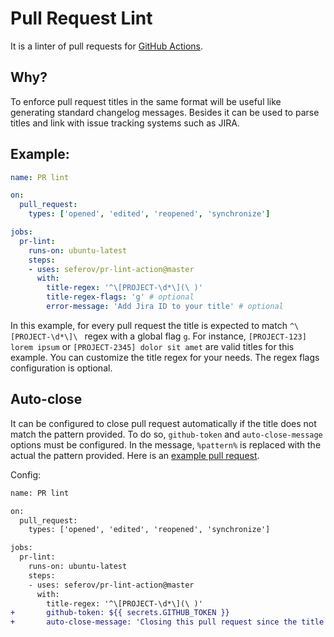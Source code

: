 # Pull Request Lint

It is a linter of pull requests for [GitHub Actions](https://github.com/features/actions).

## Why?


To enforce pull request titles in the same format will be useful like generating standard changelog messages.
Besides it can be used to parse titles and link with issue tracking systems such as JIRA.

## Example:

```yaml
name: PR lint

on:
  pull_request:
    types: ['opened', 'edited', 'reopened', 'synchronize']

jobs:
  pr-lint:
    runs-on: ubuntu-latest
    steps:
    - uses: seferov/pr-lint-action@master
      with:
        title-regex: '^\[PROJECT-\d*\](\ )'
        title-regex-flags: 'g' # optional
        error-message: 'Add Jira ID to your title' # optional
```

In this example, for every pull request the title is expected to match `^\[PROJECT-\d*\]\ ` regex with a global flag `g`. For instance, `[PROJECT-123] lorem ipsum` or `[PROJECT-2345] dolor sit amet` are valid titles for this example. You can customize the title regex for your needs. The regex flags configuration is optional.

## Auto-close

It can be configured to close pull request automatically if the title does not match the pattern provided. To do so, `github-token` and `auto-close-message` options must be configured.
In the message, `%pattern%` is replaced with the actual the pattern provided. Here is an [example pull request](https://github.com/seferov/pr-lint-action/pull/25).

Config:

```diff
name: PR lint

on:
  pull_request:
    types: ['opened', 'edited', 'reopened', 'synchronize']

jobs:
  pr-lint:
    runs-on: ubuntu-latest
    steps:
    - uses: seferov/pr-lint-action@master
      with:
        title-regex: '^\[PROJECT-\d*\](\ )'
+       github-token: ${{ secrets.GITHUB_TOKEN }}
+       auto-close-message: 'Closing this pull request since the title does not match %pattern% pattern. Please fix the title and re-open the pull request.'
```
